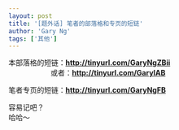 ```yaml
---
layout: post
title: '[题外话] 笔者的部落格和专页的短链'
author: 'Gary Ng'
tags: ['其他']
---
```


本部落格的短链：**<http://tinyurl.com/GaryNgZBii>**  
                      或者：**<http://tinyurl.com/GaryIAB>**  
  
  
 笔者专页的短链：**<http://tinyurl.com/GaryNgFB>**  
  
  
  
  
 容易记吧？  
 哈哈～
